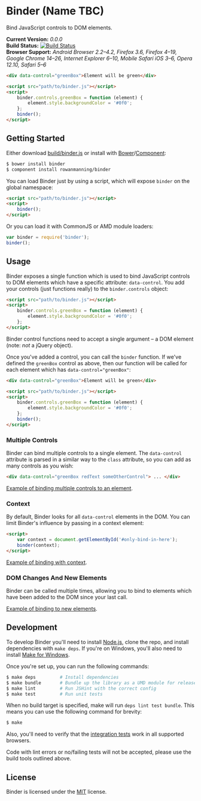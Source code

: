 
Binder (Name TBC)
=================

Bind JavaScript controls to DOM elements.

**Current Version:** *0.0.0*  
**Build Status:** [![Build Status][travis-status]][travis]  
**Browser Support:** *Android Browser 2.2–4.2, Firefox 3.6, Firefox 4–19, Google Chrome 14–26, Internet Explorer 6–10, Mobile Safari iOS 3–6, Opera 12.10, Safari 5–6*

```html
<div data-control="greenBox">Element will be green</div>

<script src="path/to/binder.js"></script>
<script>
    binder.controls.greenBox = function (element) {
        element.style.backgroundColor = '#0f0';
    };
    binder();
</script>
```


Getting Started
---------------

Either download [build/binder.js](build/binder.js) or install with [Bower][bower]/[Component][component]:

```sh
$ bower install binder
$ component install rowanmanning/binder
```

You can load Binder just by using a script, which will expose `binder` on the global namespace:

```html
<script src="path/to/binder.js"></script>
<script>
    binder();
</script>
```

Or you can load it with CommonJS or AMD module loaders:

```js
var binder = require('binder');
binder();
```


Usage
-----

Binder exposes a single function which is used to bind JavaScript controls to DOM elements which have a specific attribute: `data-control`. You add your controls (just functions really) to the `binder.controls` object:

```html
<script src="path/to/binder.js"></script>
<script>
    binder.controls.greenBox = function (element) {
        element.style.backgroundColor = '#0f0';
    };
</script>
```

Binder control functions need to accept a single argument – a DOM element (note: *not* a jQuery object).

Once you've added a control, you can call the `binder` function. If we've defined the `greenBox` control as above, then our function will be called for each element which has `data-control="greenBox"`:

```html
<div data-control="greenBox">Element will be green</div>

<script src="path/to/binder.js"></script>
<script>
    binder.controls.greenBox = function (element) {
        element.style.backgroundColor = '#0f0';
    };
    binder();
</script>
```


### Multiple Controls

Binder can bind multiple controls to a single element. The `data-control` attribute is parsed in a similar way to the `class` attribute, so you can add as many controls as you wish:

```html
<div data-control="greenBox redText someOtherControl"> ... </div>
```

[Example of binding multiple controls to an element](example/multiple-controls.html).


### Context

By default, Binder looks for all `data-control` elements in the DOM. You can limit Binder's influence by passing in a context element:

```html
<script>
    var context = document.getElementById('#only-bind-in-here');
    binder(context);
</script>
```

[Example of binding with context](example/context.html).


### DOM Changes And New Elements

Binder can be called multiple times, allowing you to bind to elements which have been added to the DOM since your last call.

[Example of binding to new elements](example/new-elements.html).


Development
-----------

To develop Binder you'll need to install [Node.js][node], clone the repo, and install dependencies with `make deps`. If you're on Windows, you'll also need to install [Make for Windows][make].

Once you're set up, you can run the following commands:

```sh
$ make deps         # Install dependencies
$ make bundle       # Bundle up the library as a UMD module for release
$ make lint         # Run JSHint with the correct config
$ make test         # Run unit tests
```

When no build target is specified, make will run `deps lint test bundle`. This means you can use the following command for brevity:

```sh
$ make
```

Also, you'll need to verify that the [integration tests](test/integration) work in all supported browsers.

Code with lint errors or no/failing tests will not be accepted, please use the build tools outlined above.


License
-------

Binder is licensed under the [MIT][mit] license.



[bower]: http://bower.io/
[component]: https://github.com/component/component
[make]: http://gnuwin32.sourceforge.net/packages/make.htm
[mit]: http://opensource.org/licenses/mit-license.php
[node]: http://nodejs.org/
[travis]: https://travis-ci.org/rowanmanning/binder
[travis-status]: https://travis-ci.org/rowanmanning/binder.png?branch=master
